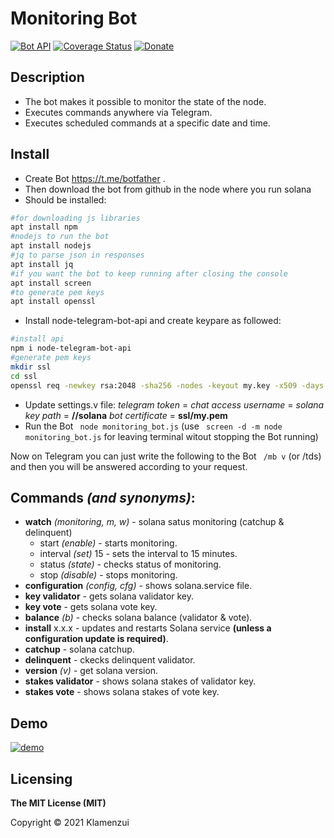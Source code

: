 # Monitoring Bot

[![Bot API](https://img.shields.io/badge/Bot%20API-v.5.0-00aced.svg?style=flat-square&logo=telegram)](https://core.telegram.org/bots/api)
[![Coverage Status](https://img.shields.io/codecov/c/github/yagop/node-telegram-bot-api?style=flat-square&logo=codecov)](https://codecov.io/gh/yagop/node-telegram-bot-api)
[![Donate](https://img.shields.io/badge/Donate-PayPal-green.svg)](https://www.paypal.com/donate?hosted_button_id=C5U24TX9EN332)
  
## Description

- The bot makes it possible to monitor the state of the node.
- Executes commands anywhere via Telegram.
- Executes scheduled commands at a specific date and time.

## Install
- Create Bot https://t.me/botfather .
- Then download the bot from github in the node where you run solana
- Should be installed:
```sh
#for downloading js libraries
apt install npm
#nodejs to run the bot
apt install nodejs
#jq to parse json in responses
apt install jq
#if you want the bot to keep running after closing the console
apt install screen
#to generate pem keys
apt install openssl
```
- Install node-telegram-bot-api and create keypare as followed:
```sh
#install api
npm i node-telegram-bot-api
#generate pem keys
mkdir ssl
cd ssl
openssl req -newkey rsa:2048 -sha256 -nodes -keyout my.key -x509 -days 365 -out my.pem -subj "/C=US/ST=Your City/L=Brooklyn/O=Your Company/<Your IP>:443"
```
- Update settings.v file:
   *telegram token*  = **<telegram token>**
   *chat access username* = **<telegram username>**
   *solana key path* = **/<username>/solana**
   *bot certificate* = **ssl/my.pem**
- Run the Bot ``` node monitoring_bot.js``` (use ``` screen -d -m node monitoring_bot.js``` for leaving terminal witout stopping the Bot running)
 
 Now on Telegram you can just write the following to the Bot  ``` /mb v``` (or /tds) and then you will be answered according to your request.

## Commands *(and synonyms)*:
- **watch** *(monitoring, m, w)* - solana satus monitoring (catchup & delinquent)
    - start *(enable)*           - starts monitoring.
    - interval *(set)* 15        - sets the interval to 15 minutes.
    - status *(state)*           - checks status of monitoring.
    - stop *(disable)*           - stops monitoring.
- **configuration** *(config, cfg)* - shows solana.service file.
- **key validator**                 - gets solana validator key.
- **key vote**                      - gets solana vote key.
- **balance** *(b)*                 - checks solana balance (validator & vote).
- **install** x.x.x                 - updates and restarts Solana service **(unless a configuration update is required)**.
- **catchup**                       - solana catchup.
- **delinquent**                    - ckecks delinquent validator.
- **version** *(v)*                 - get solana version.
- **stakes validator**              - shows solana stakes of validator key.
- **stakes vote**                   - shows solana stakes of vote key.

## Demo
[![demo](https://github.com/klamenzui/MonitoringBot/blob/main/demo.gif)](https://github.com/klamenzui/MonitoringBot/blob/main/demo.gif)

## Licensing

**The MIT License (MIT)**

Copyright © 2021 Klamenzui
